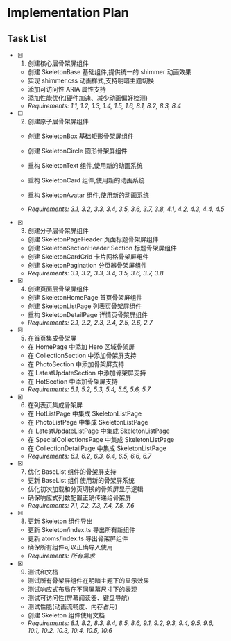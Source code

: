 # Implementation Plan

## Task List

- [x] 1. 创建核心层骨架屏组件


  - 创建 SkeletonBase 基础组件,提供统一的 shimmer 动画效果
  - 实现 shimmer.css 动画样式,支持明暗主题切换
  - 添加可访问性 ARIA 属性支持
  - 添加性能优化(硬件加速、减少动画偏好检测)
  - _Requirements: 1.1, 1.2, 1.3, 1.4, 1.5, 1.6, 8.1, 8.2, 8.3, 8.4_



- [ ] 2. 创建原子层骨架屏组件
  - 创建 SkeletonBox 基础矩形骨架屏组件
  - 创建 SkeletonCircle 圆形骨架屏组件
  - 重构 SkeletonText 组件,使用新的动画系统
  - 重构 SkeletonCard 组件,使用新的动画系统

  - 重构 SkeletonAvatar 组件,使用新的动画系统
  - _Requirements: 3.1, 3.2, 3.3, 3.4, 3.5, 3.6, 3.7, 3.8, 4.1, 4.2, 4.3, 4.4, 4.5_

- [x] 3. 创建分子层骨架屏组件

  - 创建 SkeletonPageHeader 页面标题骨架屏组件
  - 创建 SkeletonSectionHeader Section 标题骨架屏组件
  - 创建 SkeletonCardGrid 卡片网格骨架屏组件
  - 创建 SkeletonPagination 分页器骨架屏组件
  - _Requirements: 3.1, 3.2, 3.3, 3.4, 3.5, 3.6, 3.7, 3.8_

- [x] 4. 创建页面层骨架屏组件


  - 创建 SkeletonHomePage 首页骨架屏组件
  - 创建 SkeletonListPage 列表页骨架屏组件
  - 重构 SkeletonDetailPage 详情页骨架屏组件
  - _Requirements: 2.1, 2.2, 2.3, 2.4, 2.5, 2.6, 2.7_

- [x] 5. 在首页集成骨架屏


  - 在 HomePage 中添加 Hero 区域骨架屏
  - 在 CollectionSection 中添加骨架屏支持
  - 在 PhotoSection 中添加骨架屏支持
  - 在 LatestUpdateSection 中添加骨架屏支持
  - 在 HotSection 中添加骨架屏支持
  - _Requirements: 5.1, 5.2, 5.3, 5.4, 5.5, 5.6, 5.7_

- [x] 6. 在列表页集成骨架屏


  - 在 HotListPage 中集成 SkeletonListPage
  - 在 PhotoListPage 中集成 SkeletonListPage
  - 在 LatestUpdateListPage 中集成 SkeletonListPage
  - 在 SpecialCollectionsPage 中集成 SkeletonListPage
  - 在 CollectionDetailPage 中集成 SkeletonListPage
  - _Requirements: 6.1, 6.2, 6.3, 6.4, 6.5, 6.6, 6.7_

- [x] 7. 优化 BaseList 组件的骨架屏支持


  - 更新 BaseList 组件使用新的骨架屏系统
  - 优化初次加载和分页切换的骨架屏显示逻辑
  - 确保响应式列数配置正确传递给骨架屏
  - _Requirements: 7.1, 7.2, 7.3, 7.4, 7.5, 7.6_

- [x] 8. 更新 Skeleton 组件导出


  - 更新 Skeleton/index.ts 导出所有新组件
  - 更新 atoms/index.ts 导出骨架屏组件
  - 确保所有组件可以正确导入使用
  - _Requirements: 所有需求_

- [x] 9. 测试和文档



  - 测试所有骨架屏组件在明暗主题下的显示效果
  - 测试响应式布局在不同屏幕尺寸下的表现
  - 测试可访问性(屏幕阅读器、键盘导航)
  - 测试性能(动画流畅度、内存占用)
  - 创建 Skeleton 组件使用文档
  - _Requirements: 8.1, 8.2, 8.3, 8.4, 8.5, 8.6, 9.1, 9.2, 9.3, 9.4, 9.5, 9.6, 10.1, 10.2, 10.3, 10.4, 10.5, 10.6_
